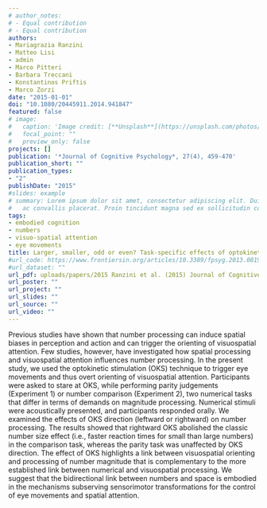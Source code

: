 ```yaml
---
# author_notes:
# - Equal contribution
# - Equal contribution
authors:
- Mariagrazia Ranzini
- Matteo Lisi
- admin
- Marco Pitteri
- Barbara Treccani
- Konstantinos Priftis
- Marco Zorzi
date: "2015-01-01"
doi: "10.1080/20445911.2014.941847"
featured: false
# image:
#   caption: 'Image credit: [**Unsplash**](https://unsplash.com/photos/jdD8gXaTZsc)'
#   focal_point: ""
#   preview_only: false
projects: []
publication: '*Journal of Cognitive Psychology*, 27(4), 459-470'
publication_short: ""
publication_types:
- "2"
publishDate: "2015"
#slides: example
# summary: Lorem ipsum dolor sit amet, consectetur adipiscing elit. Duis posuere tellus
#   ac convallis placerat. Proin tincidunt magna sed ex sollicitudin condimentum.
tags:
- embodied cognition
- numbers
- visuo-spatial attention
- eye movements
title: Larger, smaller, odd or even? Task-specific effects of optokinetic stimulation on the mental number space
#url_code: https://www.frontiersin.org/articles/10.3389/fpsyg.2013.00190/full
#url_dataset: ""
url_pdf: uploads/papers/2015 Ranzini et al. (2015) Journal of Cognitive Psychology.pdf
url_poster: ""
url_project: ""
url_slides: ""
url_source: ""
url_video: ""
---
```


Previous studies have shown that number processing can induce spatial biases in perception and action and can trigger the orienting of visuospatial attention. Few studies, however, have investigated how spatial processing and visuospatial attention influences number processing. In the present study, we used the optokinetic stimulation (OKS) technique to trigger eye movements and thus overt orienting of visuospatial attention. Participants were asked to stare at OKS, while performing parity judgements (Experiment 1) or number comparison (Experiment 2), two numerical tasks that differ in terms of demands on magnitude processing. Numerical stimuli were acoustically presented, and participants responded orally. We examined the effects of OKS direction (leftward or rightward) on number processing. The results showed that rightward OKS abolished the classic number size effect (i.e., faster reaction times for small than large numbers) in the comparison task, whereas the parity task was unaffected by OKS direction. The effect of OKS highlights a link between visuospatial orienting and processing of number magnitude that is complementary to the more established link between numerical and visuospatial processing. We suggest that the bidirectional link between numbers and space is embodied in the mechanisms subserving sensorimotor transformations for the control of eye movements and spatial attention.
